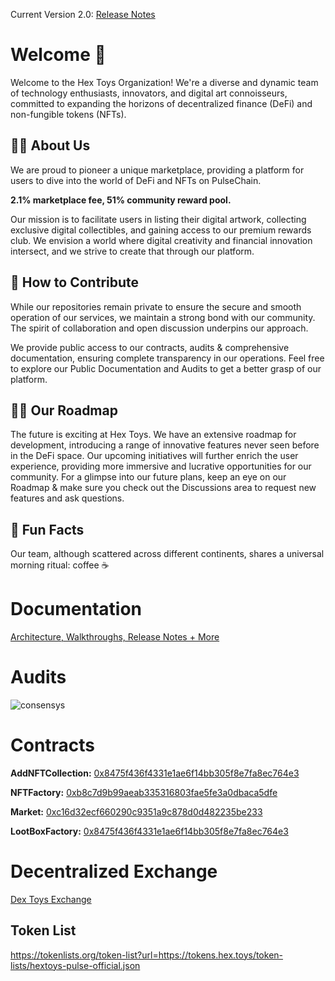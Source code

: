 Current Version 2.0: <a href="https://github.com/Hex-Toys/.github/releases/tag/2.0">Release Notes</a>


# Welcome 👋
Welcome to the Hex Toys Organization! We're a diverse and dynamic team of technology enthusiasts, innovators, and digital art connoisseurs, committed to expanding the horizons of decentralized finance (DeFi) and non-fungible tokens (NFTs).



## 🙋‍♀️ About Us 
We are proud to pioneer a unique marketplace, providing a platform for users to dive into the world of DeFi and NFTs on PulseChain.

**2.1% marketplace fee, 51% community reward pool.**

Our mission is to facilitate users in listing their digital artwork, collecting exclusive digital collectibles, and gaining access to our premium rewards club. We envision a world where digital creativity and financial innovation intersect, and we strive to create that through our platform.

## 🌈 How to Contribute
While our repositories remain private to ensure the secure and smooth operation of our services, we maintain a strong bond with our community. The spirit of collaboration and open discussion underpins our approach.

We provide public access to our contracts, audits & comprehensive documentation, ensuring complete transparency in our operations. Feel free to explore our Public Documentation and Audits to get a better grasp of our platform.

## 👩‍💻 Our Roadmap
The future is exciting at Hex Toys. We have an extensive roadmap for development, introducing a range of innovative features never seen before in the DeFi space. Our upcoming initiatives will further enrich the user experience, providing more immersive and lucrative opportunities for our community. For a glimpse into our future plans, keep an eye on our Roadmap & make sure you check out the Discussions area to request new features and ask questions. 

## 🍿 Fun Facts
Our team, although scattered across different continents, shares a universal morning ritual: coffee ☕️ 


# Documentation

<a href="https://github.com/Hex-Toys/.github">Architecture, Walkthroughs, Release Notes + More</a>

# Audits 
![consensys](https://github.com/Hex-Toys/.github/assets/68435861/edb164c9-32fd-47a9-adb3-590ab3748a2f)



# Contracts


**AddNFTCollection:**
<a href="https://scan.pulsechain.com/address/0x8475F436F4331e1Ae6F14Bb305F8E7fa8eC764E3">0x8475f436f4331e1ae6f14bb305f8e7fa8ec764e3</a>


**NFTFactory:**
<a href="https://scan.pulsechain.com/address/0xb8c7d9b99aeab335316803fae5fe3a0dbaca5dfe">0xb8c7d9b99aeab335316803fae5fe3a0dbaca5dfe</a>


**Market:**
<a href="https://scan.pulsechain.com/address/0xc16d32ecf660290c9351a9c878d0d482235be233">0xc16d32ecf660290c9351a9c878d0d482235be233</a>


**LootBoxFactory:**
<a href="https://scan.pulsechain.com/address/0x8475F436F4331e1Ae6F14Bb305F8E7fa8eC764E3">0x8475f436f4331e1ae6f14bb305f8e7fa8ec764e3</a>


# Decentralized Exchange 


<a href="https://dex.hex.toys">Dex Toys Exchange</a>

## Token List 


https://tokenlists.org/token-list?url=https://tokens.hex.toys/token-lists/hextoys-pulse-official.json








